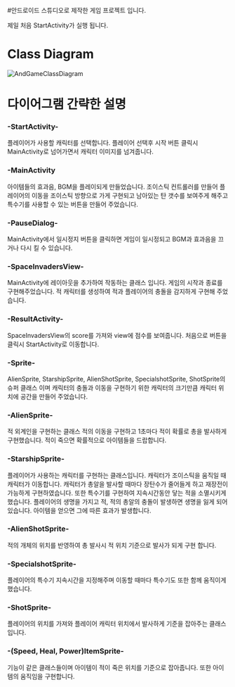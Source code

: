 
#안드로이드 스튜디오로 제작한 게임 프로젝트 입니다.




제일 처음 StartActivity가 실행 됩니다.<br/>

<h1> Class Diagram</h1>

![AndGameClassDiagram](https://github.com/selloriwoo/AndroidGameProject/assets/39435633/9dfaf9ee-2942-4133-bb40-dff9cab64050)


<h1>다이어그램 간략한 설명 <br />
<h3>-StartActivity-</h3>
  플레이어가 사용할 캐릭터를 선택합니다. 플레이어 선택후 시작 버튼 클릭시 MainActivity로 넘어가면서
  캐릭터 이미지를 넘겨줍니다.
  
<h3>-MainActivity</h3>
  아이템들의 효과음, BGM을 플레이되게 만들었습니다. 조이스틱 컨트롤러를 만들어 플레이어의 이동을 조이스틱 방향으로 가게 구현되고
  남아있는 탄 갯수를 보여주게 해주고 특수기를 사용할 수 있는 버튼을 만들어 주었습니다.
  
<h3>-PauseDialog-</h3>
  MainActivity에서 일시정지 버튼을 클릭하면 게임이 일시정되고 BGM과 효과음을 끄거나 다시 킬 수 있습니다.
  
<h3>-SpaceInvadersView-</h3>
  MainActivity에 레이아웃을 추가하여 작동하는 클래스 입니다. 게임의 시작과 종료를 구현해주었습니다. 적 캐릭터를 생성하여 적과 플레이어의 충돌을 감지하게 구현해 주었습니다.

<h3>-ResultActivity-</h3>
  SpaceInvadersView의 score를 가져와 view에 점수를 보여줍니다. 처음으로 버튼을 클릭시 StartActivity로 이동합니다.
  
<h3>-Sprite-</h3>
  AlienSprite, StarshipSprite, AlienShotSprite, SpecialshotSprite, ShotSprite의 슈퍼 클래스 이며 캐릭터의 충돌과 이동을 구현하기 위한
  캐릭터의 크기만큼 캐릭터 위치에 공간을 만들어 주었습니다.
  
<h3>-AlienSprite-</h3>
  적 외계인을 구현하는 클래스 적의 이동을 구현하고 1초마다 적이 확률로 총을 발사하게 구현했습니다. 적이 죽으면 확률적으로
  아이템들을 드랍합니다.
  
<h3>-StarshipSprite-</h3>
  플레이어가 사용하는 캐릭터를 구현하는 클래스입니다. 캐릭터가 조이스틱을 움직일 때 캐릭터가 이동합니다. 캐릭터가
  총알을 발사할 때마다 장탄수가 줄어들게 하고 재장전이 가능하게 구현하였습니다. 또한  특수기를 구현하여 지속시간동안 닿는 적을
  소멸시키게 했습니다. 플레이어의 생명을 가지고 적, 적의 총알의 충돌이 발생하면 생명을 잃게 되어 있습니다.
  아이템을 얻으면 그에 따른 효과가 발생합니다.
  
<h3>-AlienShotSprite-</h3>
  적의 개체의 위치를 반영하여 총 발사시 적 위치 기준으로 발사가 되게 구현 합니다.
  
<h3>-SpecialshotSprite-</h3>
  플레이어의 특수기 지속시간을 지정해주며 이동할 때마다 특수기도 또한 함께 움직이게 했습니다.
  
<h3>-ShotSprite-</h3>
  플레이어의 위치를 가져와 플레이어 캐릭터 위치에서 발사하게 기준을 잡아주는 클래스입니다.
  
<h3>-(Speed, Heal, Power)ItemSprite-</h3>
  기능이 같은 클래스들이며 아이템이 적이 죽은 위치를 기준으로 잡아줍니다. 또한 아이템의 움직임을 구현합니다.
